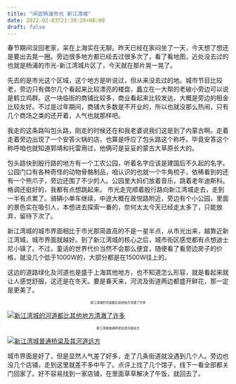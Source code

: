 ```yaml
---
title: "闲逛杨浦市光 新江湾城"
date: 2022-02-03T21:39:28+08:00
draft: false
---
```

春节期间没回老家，呆在上海实在无聊。昨天已经在家闷坐了一天，今天想了想还是要出去晃一圈。旁边很多地方都已经去过很多次了，看了看地图，近处没去过的也就是杨浦的市光-新江湾城片区了，今天就在那片晃一晃了。

先去的是市光这个区域，这个地方是听说过，但从来没去过的地。城市节目比较老，旁边只有偶尔几个看起来比较漂亮的楼盘，矗立在一大帮的老破小旁边可以说是鹤立鸡群。这一块临街的商铺比较多，商业看起来比较发达，大概是旁边的租金比较友好。不过是过年期间，商铺大多数是不开业的，所以也就没那么热闹，只有几个商场之类的还开着，人气也就那样吧。

我走的这条路叫包头路，刚走的时候还在和我老婆说我们这是到了内蒙古啊。走着走着旁边出现了一个安答火锅的店，也算是呼应了包头路这个称呼。毕竟安答这个称呼咱也就知道郭靖和托雷用过，他俩可是妥妥的蒙古大草原长大的。

包头路快到殷行路的地方有一个工农公园，听着名字应该是建国后不久起的名字。公园门口有各种奇怪的动物骨骼制品，咱认识的也就一个牛角梳子，依稀看到的还有一个熊爪子，旁边还围了不少的人。公园里大妈们放着音乐，跳着老年迪斯科。格调还挺好的，我都有点想跳起来。
市光走完顺着殷行路向新江湾城走去，走到一半有点累了。骑辆小单车继续，中途大概在政悦路附近，旁边有个小公园，里面的景色实在吸引人，本想进去探索一番的，奈何太太今天已经走太多了，只能放弃，留待下次了。

新江湾城的城市界面相比于市光那简直高的不是一星半点，从市光出来，越靠近新江湾城，城市界面就越好。到了新江湾城的核心之后，城市街区感觉都有点想迪士尼小镇了。不过，童话的世界代价当然不会那么便宜，随便看了看旁边房子的价格，就没几个低于1000W的，大部分都是在1500W往上的。

这边的道路绿化及河道也是盛于上海其他地方，也不知道怎么形容，就是看起来就让人感觉舒服，这还是在冬天。要是春天来，河流及街道两边都盛开鲜花，那一定是更美了。

<p style="text-align:center;font-size:0.5em">
	新江湾城的河道都比其他地方清澈了许多
</p>

[![新江湾城的河道都比其他地方清澈了许多](https://www.jiangbo.space/wordpress/wp-content/uploads/2022/02/WechatIMG80.jpeg "新江湾城的河道都比其他地方清澈了许多")](https://www.jiangbo.space/wordpress/wp-content/uploads/2022/02/WechatIMG80.jpeg "新江湾城的河道都比其他地方清澈了许多")
<p style="text-align:center;font-size:0.5em">
	新江湾城普通桥梁及其河道远方
</p>

[![新江湾城普通桥梁及其河道远方](https://www.jiangbo.space/wordpress/wp-content/uploads/2022/02/WechatIMG81.jpeg "新江湾城普通桥梁及其河道远方")](https://www.jiangbo.space/wordpress/wp-content/uploads/2022/02/WechatIMG81.jpeg "新江湾城普通桥梁及其河道远方")

城市界面是好了，但是显然人气差了好多，走了几条街道就没遇到几个人。旁边也没几个店铺，走到这里就差不多中午了。点评上找了几个馆子，线下一看全部都关门回家了。好不容易找到一家店铺，在里面草草解决了午饭，就回去了。
